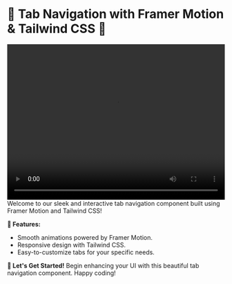 # 🚀 Tab Navigation with Framer Motion & Tailwind CSS 🎨
<video src="https://github.com/Abhinav-K-E/tab-animation/assets/109943270/5be2fe4d-644d-409c-99da-9f67b06e4bb0" width="100%" height="360"  controls autoplay>
  Your browser does not support the video tag.
</video>
Welcome to our sleek and interactive tab navigation component built using Framer Motion and Tailwind CSS!

**🌟 Features:**
- Smooth animations powered by Framer Motion.
- Responsive design with Tailwind CSS.
- Easy-to-customize tabs for your specific needs.
  
**🚀 Let's Get Started!**
Begin enhancing your UI with this beautiful tab navigation component. Happy coding!
